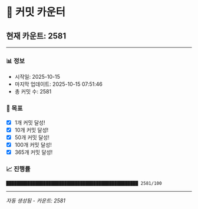 # 🔢 커밋 카운터

## 현재 카운트: 2581

---

### 📊 정보
- 시작일: 2025-10-15
- 마지막 업데이트: 2025-10-15 07:51:46
- 총 커밋 수: 2581

### 🎯 목표
- [x] 1개 커밋 달성!
- [x] 10개 커밋 달성!
- [x] 50개 커밋 달성!
- [x] 100개 커밋 달성!
- [x] 365개 커밋 달성!

### 📈 진행률
```
██████████████████████████████████████████████████ 2581/100
```

---
*자동 생성됨 - 카운트: 2581*
